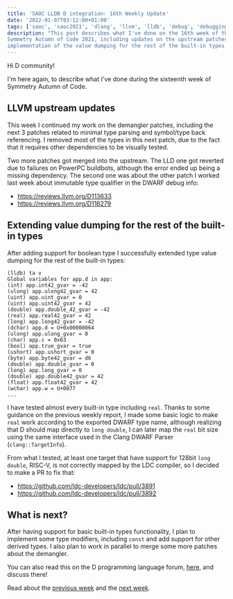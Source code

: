 ```yaml
---
title: 'SAOC LLDB D integration: 16th Weekly Update'
date: '2022-01-07T03:12:00+01:00'
tags: ['saoc', 'saoc2021', 'dlang', 'llvm', 'lldb', 'debug', 'debugging', 'dwarf']
description: "This post describes what I've done on the 16th week of the
Symmetry Autumn of Code 2021, including updates on the upstream patches and
implementation of the value dumping for the rest of the built-in types."
---
```


Hi D community!

I'm here again, to describe what I've done during the sixteenth week of
Symmetry Autumn of Code.

## LLVM upstream updates

This week I continued my work on the demangler patches, including the next 3
patches related to minimal type parsing and symbol/type back referencing. I
removed most of the types in this next patch, due to the fact that it requires
other dependencies to be visually tested.

Two more patches got merged into the upstream. The LLD one got reverted due to
failures on PowerPC buildbots, although the error ended up being a missing
dependency. The second one was about the other patch I worked last week about
immutable type qualifier in the DWARF debug info:

- https://reviews.llvm.org/D113633
- https://reviews.llvm.org/D116279

## Extending value dumping for the rest of the built-in types

After adding support for boolean type I successfully extended type value
dumping for the rest of the built-in types:

```
(lldb) ta v
Global variables for app.d in app:
(int) app.int42_gvar = -42
(ulong) app.ulong42_gvar = 42
(uint) app.uint_gvar = 0
(uint) app.uint42_gvar = 42
(double) app.double_42_gvar = -42
(real) app.real42_gvar = 42
(long) app.long42_gvar = -42
(dchar) app.d = U+0x00000064
(ulong) app.ulong_gvar = 0
(char) app.c = 0x63
(bool) app.true_gvar = true
(ushort) app.ushort_gvar = 0
(byte) app.byte42_gvar = d6
(double) app.double_gvar = 0
(long) app.long_gvar = 0
(double) app.double42_gvar = 42
(float) app.float42_gvar = 42
(wchar) app.w = U+0077
...
```

I have tested almost every built-in type including `real`. Thanks to some
guidance on the previous weekly report, I made some basic logic to make `real`
work according to the exported DWARF type name, although realizing that D
should map directly to `long double`, I can later map the `real` bit size using
the same interface used in the Clang DWARF Parser (`clang::TargetInfo`).

From what I tested, at least one target that have support for 128bit `long
double`, RISC-V, is not correctly mapped by the LDC compiler, so I decided to
make a PR to fix that:

- https://github.com/ldc-developers/ldc/pull/3891
- https://github.com/ldc-developers/ldc/pull/3892

## What is next?

After having support for basic built-in types functionality, I plan to
implement some type modifiers, including `const` and add support for other
derived types. I also plan to work in parallel to merge some more patches about
the demangler.

You can also read this on the D programming language forum,
[here](https://forum.dlang.org/thread/cfeuzatpyknarblnsoti@forum.dlang.org#post-cfeuzatpyknarblnsoti:40forum.dlang.org),
and discuss there!

Read about the [previous week](../d-saoc-2021-15/) and the [next week](../d-saoc-2021-17/).
